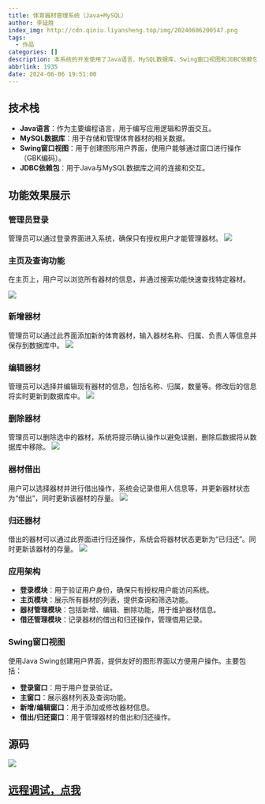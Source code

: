 ```yaml
---
title: 体育器材管理系统（Java+MySQL）
author: 李延胜
index_img: http://cdn.qiniu.liyansheng.top/img/20240606200547.png
tags:
  - 作品
categories: []
description: 本系统的开发使用了Java语言、MySQL数据库、Swing窗口视图和JDBC依赖包，具有良好的用户界面和功能性。
abbrlink: 1935
date: 2024-06-06 19:51:00
---
```

## 技术栈

- **Java语言**：作为主要编程语言，用于编写应用逻辑和界面交互。
- **MySQL数据库**：用于存储和管理体育器材的相关数据。
- **Swing窗口视图**：用于创建图形用户界面，使用户能够通过窗口进行操作（GBK编码）。
- **JDBC依赖包**：用于Java与MySQL数据库之间的连接和交互。

## 功能效果展示

### 管理员登录

管理员可以通过登录界面进入系统，确保只有授权用户才能管理器材。
![](http://cdn.qiniu.liyansheng.top/img/20240606182055.png)

### 主页及查询功能

在主页上，用户可以浏览所有器材的信息，并通过搜索功能快速查找特定器材。

![](http://cdn.qiniu.liyansheng.top/img/20240606182141.png)
### 新增器材

管理员可以通过此界面添加新的体育器材，输入器材名称、归属、负责人等信息并保存到数据库中。
![](http://cdn.qiniu.liyansheng.top/img/20240606182517.png)


### 编辑器材

管理员可以选择并编辑现有器材的信息，包括名称、归属，数量等。修改后的信息将实时更新到数据库中。
![](http://cdn.qiniu.liyansheng.top/img/20240606182637.png)

### 删除器材

管理员可以删除选中的器材，系统将提示确认操作以避免误删，删除后数据将从数据库中移除。
![](http://cdn.qiniu.liyansheng.top/img/20240606183319.png)

### 器材借出

用户可以选择器材并进行借出操作，系统会记录借用人信息等，并更新器材状态为“借出”，同时更新该器材的存量。
![](http://cdn.qiniu.liyansheng.top/img/20240606182552.png)

### 归还器材

借出的器材可以通过此界面进行归还操作，系统会将器材状态更新为“已归还”。同时更新该器材的存量。
![](http://cdn.qiniu.liyansheng.top/img/20240606184129.png)

### 应用架构

- **登录模块**：用于验证用户身份，确保只有授权用户能访问系统。
- **主页模块**：展示所有器材的列表，提供查询和筛选功能。
- **器材管理模块**：包括新增、编辑、删除功能，用于维护器材信息。
- **借还管理模块**：记录器材的借出和归还操作，管理借用记录。

### Swing窗口视图

使用Java Swing创建用户界面，提供友好的图形界面以方便用户操作。主要包括：

- **登录窗口**：用于用户登录验证。
- **主窗口**：展示器材列表及查询功能。
- **新增/编辑窗口**：用于添加或修改器材信息。
- **借出/归还窗口**：用于管理器材的借出和归还操作。

## 源码
![](http://cdn.qiniu.liyansheng.top/img/20240606185229.png)

## [远程调试，点我](http://blog.liyansheng.top/remote_help)